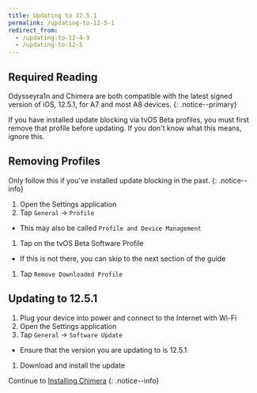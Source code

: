 ```yaml
---
title: Updating to 12.5.1
permalink: /updating-to-12-5-1
redirect_from:
  - /updating-to-12-4-9
  - /updating-to-12-5
---
```


## Required Reading

Odysseyra1n and Chimera are both compatible with the latest signed version of iOS, 12.5.1, for A7 and most A8 devices.
{: .notice--primary}

If you have installed update blocking via tvOS Beta profiles, you must first remove that profile before updating. If you don't know what this means, ignore this.

## Removing Profiles

Only follow this if you've installed update blocking in the past.
{: .notice--info}

1. Open the Settings application
1. Tap `General` -> `Profile`
  - This may also be called `Profile and Device Management`
1. Tap on the tvOS Beta Software Profile
  - If this is not there, you can skip to the next section of the guide
1. Tap `Remove Downloaded Profile`

## Updating to 12.5.1

1. Plug your device into power and connect to the Internet with Wi-Fi
1. Open the Settings application
1. Tap `General` -> `Software Update`
  - Ensure that the version you are updating to is 12.5.1
1. Download and install the update

Continue to [Installing Chimera](installing-chimera)
{: .notice--info}
